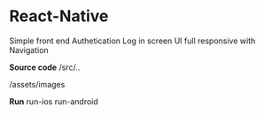 # React-Native
Simple front end Authetication Log in screen UI  full responsive with Navigation

**Source code** 
  /src/..
  
  /assets/images

**Run**
  run-ios
  run-android 
